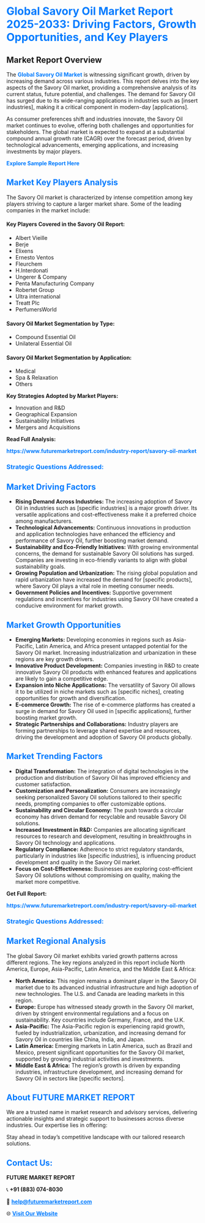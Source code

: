 <h1 style="color: #007BFF;">Global Savory Oil Market Report 2025-2033: Driving Factors, Growth Opportunities, and Key Players</h1>

<section id="overview">
<h2>Market Report Overview</h2>
<p>The <a href="https://www.futuremarketreport.com/industry-report/savory-oil-market" style="color: #007BFF; text-decoration: none;"><strong>Global Savory Oil Market</strong></a> is witnessing significant growth, driven by increasing demand across various industries. This report delves into the key aspects of the Savory Oil market, providing a comprehensive analysis of its current status, future potential, and challenges. The demand for Savory Oil has surged due to its wide-ranging applications in industries such as [insert industries], making it a critical component in modern-day [applications].</p>
<p>As consumer preferences shift and industries innovate, the Savory Oil market continues to evolve, offering both challenges and opportunities for stakeholders. The global market is expected to expand at a substantial compound annual growth rate (CAGR) over the forecast period, driven by technological advancements, emerging applications, and increasing investments by major players.</p>
</section>

<section id="overview">
<p><a href="https://www.futuremarketreport.com/request-sample/reportId=36797" style="color: #007BFF; text-decoration: none;"><strong>Explore Sample Report Here</strong></a></p>
</section>

<section id="key-players">
<h2 style="color: #007BFF;">Market Key Players Analysis</h2>
<p>The Savory Oil market is characterized by intense competition among key players striving to capture a larger market share. Some of the leading companies in the market include:</p>
<h4>Key Players Covered in the Savory Oil Report:</h4>
<ul><li>Albert Vieille</li><li>Berje</li><li>Elixens</li><li>Ernesto Ventos</li><li>Fleurchem</li><li>H.Interdonati</li><li>Ungerer &amp; Company</li><li>Penta Manufacturing Company</li><li>Robertet Group</li><li>Ultra international</li><li>Treatt Plc</li><li>PerfumersWorld</li></ul>
<h4>Savory Oil Market Segmentation by Type:</h4>
<ul><li>Compound Essential Oil</li><li>Unilateral Essential Oil</li></ul>

<h4>Savory Oil Market Segmentation by Application:</h4>
<ul><li>Medical</li><li>Spa &amp; Relaxation</li><li>Others</li></ul>
<p><strong>Key Strategies Adopted by Market Players:</strong></p>
<ul>
<li>Innovation and R&D</li>
<li>Geographical Expansion</li>
<li>Sustainability Initiatives</li>
<li>Mergers and Acquisitions</li>
</ul>
</section>

<section>
<p><strong>Read Full Analysis: </strong></p><a href="https://www.futuremarketreport.com/industry-report/savory-oil-market" style="color: #007BFF; text-decoration: none;"><strong>https://www.futuremarketreport.com/industry-report/savory-oil-market</strong></a>
<h3 style="color: #007BFF;">Strategic Questions Addressed:</h3>
</section>

<section id="driving-factors">
<h2 style="color: #007BFF;">Market Driving Factors</h2>
<ul>
<li><strong>Rising Demand Across Industries:</strong> The increasing adoption of Savory Oil in industries such as [specific industries] is a major growth driver. Its versatile applications and cost-effectiveness make it a preferred choice among manufacturers.</li>
<li><strong>Technological Advancements:</strong> Continuous innovations in production and application technologies have enhanced the efficiency and performance of Savory Oil, further boosting market demand.</li>
<li><strong>Sustainability and Eco-Friendly Initiatives:</strong> With growing environmental concerns, the demand for sustainable Savory Oil solutions has surged. Companies are investing in eco-friendly variants to align with global sustainability goals.</li>
<li><strong>Growing Population and Urbanization:</strong> The rising global population and rapid urbanization have increased the demand for [specific products], where Savory Oil plays a vital role in meeting consumer needs.</li>
<li><strong>Government Policies and Incentives:</strong> Supportive government regulations and incentives for industries using Savory Oil have created a conducive environment for market growth.</li>
</ul>
</section>

<section id="growth-opportunities">
<h2 style="color: #007BFF;">Market Growth Opportunities</h2>
<ul>
<li><strong>Emerging Markets:</strong> Developing economies in regions such as Asia-Pacific, Latin America, and Africa present untapped potential for the Savory Oil market. Increasing industrialization and urbanization in these regions are key growth drivers.</li>
<li><strong>Innovative Product Development:</strong> Companies investing in R&D to create innovative Savory Oil products with enhanced features and applications are likely to gain a competitive edge.</li>
<li><strong>Expansion into Niche Applications:</strong> The versatility of Savory Oil allows it to be utilized in niche markets such as [specific niches], creating opportunities for growth and diversification.</li>
<li><strong>E-commerce Growth:</strong> The rise of e-commerce platforms has created a surge in demand for Savory Oil used in [specific applications], further boosting market growth.</li>
<li><strong>Strategic Partnerships and Collaborations:</strong> Industry players are forming partnerships to leverage shared expertise and resources, driving the development and adoption of Savory Oil products globally.</li>
</ul>
</section>

<section id="trending-factors">
<h2 style="color: #007BFF;">Market Trending Factors</h2>
<ul>
<li><strong>Digital Transformation:</strong> The integration of digital technologies in the production and distribution of Savory Oil has improved efficiency and customer satisfaction.</li>
<li><strong>Customization and Personalization:</strong> Consumers are increasingly seeking personalized Savory Oil solutions tailored to their specific needs, prompting companies to offer customizable options.</li>
<li><strong>Sustainability and Circular Economy:</strong> The push towards a circular economy has driven demand for recyclable and reusable Savory Oil solutions.</li>
<li><strong>Increased Investment in R&D:</strong> Companies are allocating significant resources to research and development, resulting in breakthroughs in Savory Oil technology and applications.</li>
<li><strong>Regulatory Compliance:</strong> Adherence to strict regulatory standards, particularly in industries like [specific industries], is influencing product development and quality in the Savory Oil market.</li>
<li><strong>Focus on Cost-Effectiveness:</strong> Businesses are exploring cost-efficient Savory Oil solutions without compromising on quality, making the market more competitive.</li>
</ul>
</section>

<section>
<p><strong>Get Full Report: </strong></p><a href="https://www.futuremarketreport.com/industry-report/savory-oil-market" style="color: #007BFF; text-decoration: none;"><strong>https://www.futuremarketreport.com/industry-report/savory-oil-market</strong></a>
<h3 style="color: #007BFF;">Strategic Questions Addressed:</h3>
</section>


<section id="regional-analysis">
<h2 style="color: #007BFF;">Market Regional Analysis</h2>
<p>The global Savory Oil market exhibits varied growth patterns across different regions. The key regions analyzed in this report include North America, Europe, Asia-Pacific, Latin America, and the Middle East & Africa:</p>
<ul>
<li><strong>North America:</strong> This region remains a dominant player in the Savory Oil market due to its advanced industrial infrastructure and high adoption of new technologies. The U.S. and Canada are leading markets in this region.</li>
<li><strong>Europe:</strong> Europe has witnessed steady growth in the Savory Oil market, driven by stringent environmental regulations and a focus on sustainability. Key countries include Germany, France, and the U.K.</li>
<li><strong>Asia-Pacific:</strong> The Asia-Pacific region is experiencing rapid growth, fueled by industrialization, urbanization, and increasing demand for Savory Oil in countries like China, India, and Japan.</li>
<li><strong>Latin America:</strong> Emerging markets in Latin America, such as Brazil and Mexico, present significant opportunities for the Savory Oil market, supported by growing industrial activities and investments.</li>
<li><strong>Middle East & Africa:</strong> The region’s growth is driven by expanding industries, infrastructure development, and increasing demand for Savory Oil in sectors like [specific sectors].</li>
</ul>
</section>

<footer>
<h2 style="color: #007BFF;">About FUTURE MARKET REPORT</h2>
<p>We are a trusted name in market research and advisory services, delivering actionable insights and strategic support to businesses across diverse industries. Our expertise lies in offering:</p>

<p>Stay ahead in today’s competitive landscape with our tailored research solutions.</p>

<h2 style="color: #007BFF;">Contact Us:</h2>
<p><strong>FUTURE MARKET REPORT</strong></p>
<p>📞 <strong>+91 (883) 074-8030</strong></p>
<p>📧 <strong><a href="mailto:help@futuremarketreport.com" style="color: #007BFF;">help@futuremarketreport.com</a></strong></p>
<p>🌐 <strong><a href="https://www.futuremarketreport.com/" style="color: #007BFF;">Visit Our Website</a></strong></p>
</footer>